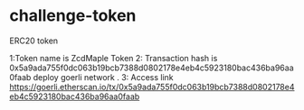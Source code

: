 # challenge-token
ERC20 token

1:Token name is  ZcdMaple Token
2: Transaction hash is 0x5a9ada755f0dc063b19bcb7388d0802178e4eb4c5923180bac436ba96aa0faab deploy goerli network .
3: Access link https://goerli.etherscan.io/tx/0x5a9ada755f0dc063b19bcb7388d0802178e4eb4c5923180bac436ba96aa0faab
